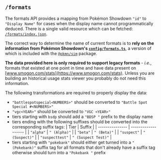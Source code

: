 ## `/formats`

The formats API provides a mapping from Pokémon Showdown `"id"` to `"Display Name"` for cases when
the display name cannot programmatically deduced. There is a single valid resource which can be fetched:
[`/formats/index.json`](https://data.pkmn.cc/formats/index.json).

The correct way to determine the name of current formats is to **rely on the information from
Pokémon Showdown's
[`config/formats.ts`](https://github.com/smogon/pokemon-showdown/blob/master/config/formats.ts)**, a
version of which is included with the [`@pkmn/sim`](https://github.com/pkmn/ps/tree/main/sim#readme)
package.

**The data provided here is only required to support legacy formats** - _i.e._, formats that existed
at one point in time and have data present on [www.smogon.com/stats](https://www.smogon.com/stats).
Unless you are building an historical usage stats viewer you probably do not need this information.

The following transformations are required to properly display the data:

- `"battlespotspecial<NUMBERS>"` should be converted to `"Battle Spot Special #<NUMBERS>"`
- `"vgc<YEAR>"` should be converted to `"VGC <YEAR>"`
- tiers starting with `bsdp` should add a `"BDSP "` prefix to the display name
- tiers ending with the following suffixes should be converted into the corresponding suffix tags:
  | Tier            | Suffix              |
  | --------------- | ------------------- |
  | `"alpha"`       | `" (Alpha)"`        |
  | `"beta"`        | `" (Beta)"`         |
  | `"suspect"`     | `" (Suspect)"`      |
  | `"suspecttest"` | `" (Suspect Test)"` |
- tiers starting with `"pokebank"` should either get turned into a `" (Pokebank)"` suffix tag for
  all formats that don't already have a suffix tag otherwise should turn into a `"Pokebank "` prefix
